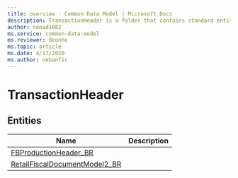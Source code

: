```yaml
---
title: overview - Common Data Model | Microsoft Docs
description: TransactionHeader is a folder that contains standard entities related to the Common Data Model.
author: nenad1002
ms.service: common-data-model
ms.reviewer: deonhe
ms.topic: article
ms.date: 4/17/2020
ms.author: nebanfic
---
```


# TransactionHeader


## Entities

|Name|Description|
|---|---|
|[FBProductionHeader_BR](FBProductionHeader_BR.md)||
|[RetailFiscalDocumentModel2_BR](RetailFiscalDocumentModel2_BR.md)||
